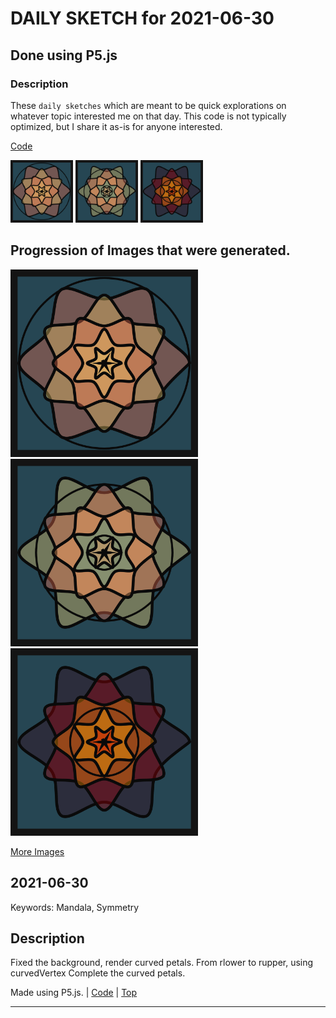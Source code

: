 # DAILY SKETCH for 2021-06-30

## Done using P5.js

### Description

These `daily sketches` which are meant to be quick explorations     on whatever topic interested me on that day. This code is not typically optimized, but I share it as-is     for anyone interested.

[Code](2021-06-30) 

<img src = 'images/keep_2021-07-02-12-36-11.png' width = '100'> <img src = 'images/keep_2021-07-02-12-37-04.png' width = '100'> <img src = 'images/keep_2021-07-02-12-37-32.png' width = '100'> 

## Progression of Images that were generated.

<img src = 'images/keep_2021-07-02-12-36-11.png' width = '300'> 
<img src = 'images/keep_2021-07-02-12-37-04.png' width = '300'> 
<img src = 'images/keep_2021-07-02-12-37-32.png' width = '300'> 


[More Images](2021-06-30/images) 


 ## 2021-06-30
Keywords: Mandala, Symmetry
 

## Description 

 Fixed the background, 
 render curved petals. From rlower to rupper, using curvedVertex
 Complete the curved petals.
 

Made using P5.js. | [Code](2021/2021-06-30/) | [Top](#daily-sketches) 

-----

